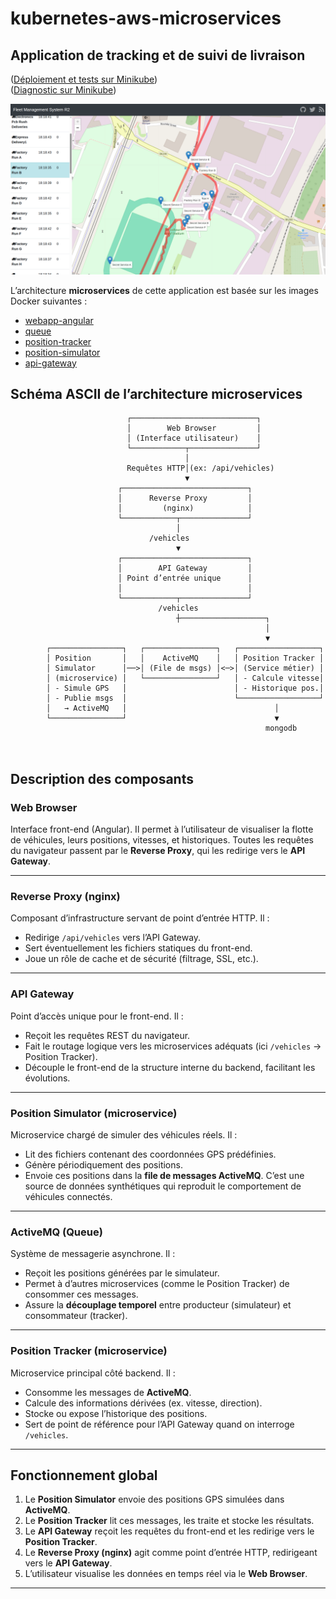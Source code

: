 # kubernetes-aws-microservices

## Application de tracking et de suivi de livraison

([Déploiement et tests sur Minikube](README-deploy-test.md))\
([Diagnostic sur Minikube](README-diagnostic.md))

![img-4.png](images/img-4.png)

L’architecture **microservices** de cette application est basée sur les images Docker suivantes :

* [webapp-angular](https://hub.docker.com/r/richardchesterwood/k8s-fleetman-webapp-angular)
* [queue](https://hub.docker.com/r/richardchesterwood/k8s-fleetman-queue)
* [position-tracker](https://hub.docker.com/r/richardchesterwood/k8s-fleetman-position-tracker)
* [position-simulator](https://hub.docker.com/r/richardchesterwood/k8s-fleetman-position-simulator)
* [api-gateway](https://hub.docker.com/r/richardchesterwood/k8s-fleetman-api-gateway)


## Schéma ASCII de l’architecture microservices

```
                          ┌────────────────────────────┐
                          │        Web Browser         │
                          │ (Interface utilisateur)    │
                          └────────────┬───────────────┘
                                       │
                          Requêtes HTTP│(ex: /api/vehicles)
                                       ▼
                        ┌────────────────────────────┐
                        │      Reverse Proxy         │
                        │         (nginx)            │
                        └────────────┬───────────────┘
                                     │
                               /vehicles
                                     ▼
                        ┌────────────────────────────┐
                        │        API Gateway         │
                        │ Point d’entrée unique      │
                        │                            │
                        └────────────┬───────────────┘
                                 /vehicles
                                     ┼───────────────────┐
                                                         │
                                                         ▼
        ┌────────────────┐   ┌────────────────┐   ┌──────────────────┐
        │ Position       │   │    ActiveMQ    │   │ Position Tracker │
        │ Simulator      │──>│ (File de msgs) │<─>│ (Service métier) │
        │ (microservice) │   └────────────────┘   │ - Calcule vitesse│
        │ - Simule GPS   │                        │ - Historique pos.│
        │ - Publie msgs  │                        └──────────────────┘
        │   → ActiveMQ   │                                 │
        └────────────────┘                                 ▼
                                                         mongodb
                                      
                                     
```

## Description des composants

### **Web Browser**

Interface front-end (Angular).
Il permet à l’utilisateur de visualiser la flotte de véhicules, leurs positions, vitesses, et historiques.
Toutes les requêtes du navigateur passent par le **Reverse Proxy**, qui les redirige vers le **API Gateway**.

---

### **Reverse Proxy (nginx)**

Composant d’infrastructure servant de point d’entrée HTTP.
Il :

* Redirige `/api/vehicles` vers l’API Gateway.
* Sert éventuellement les fichiers statiques du front-end.
* Joue un rôle de cache et de sécurité (filtrage, SSL, etc.).

---

### **API Gateway**

Point d’accès unique pour le front-end.
Il :

* Reçoit les requêtes REST du navigateur.
* Fait le routage logique vers les microservices adéquats (ici `/vehicles` → Position Tracker).
* Découple le front-end de la structure interne du backend, facilitant les évolutions.

---

### **Position Simulator (microservice)**

Microservice chargé de simuler des véhicules réels.
Il :

* Lit des fichiers contenant des coordonnées GPS prédéfinies.
* Génère périodiquement des positions.
* Envoie ces positions dans la **file de messages ActiveMQ**.
  C’est une source de données synthétiques qui reproduit le comportement de véhicules connectés.

---

### **ActiveMQ (Queue)**

Système de messagerie asynchrone.
Il :

* Reçoit les positions générées par le simulateur.
* Permet à d’autres microservices (comme le Position Tracker) de consommer ces messages.
* Assure la **découplage temporel** entre producteur (simulateur) et consommateur (tracker).

---

### **Position Tracker (microservice)**

Microservice principal côté backend.
Il :

* Consomme les messages de **ActiveMQ**.
* Calcule des informations dérivées (ex. vitesse, direction).
* Stocke ou expose l’historique des positions.
* Sert de point de référence pour l’API Gateway quand on interroge `/vehicles`.

---

## Fonctionnement global

1. Le **Position Simulator** envoie des positions GPS simulées dans **ActiveMQ**.
2. Le **Position Tracker** lit ces messages, les traite et stocke les résultats.
3. Le **API Gateway** reçoit les requêtes du front-end et les redirige vers le **Position Tracker**.
4. Le **Reverse Proxy (nginx)** agit comme point d’entrée HTTP, redirigeant vers le **API Gateway**.
5. L’utilisateur visualise les données en temps réel via le **Web Browser**.

---
